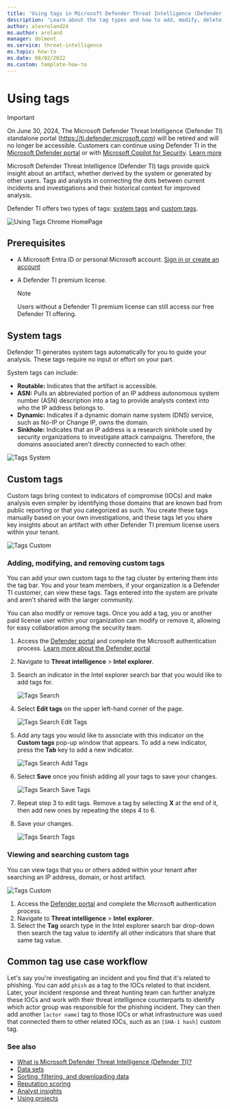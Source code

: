 ```yaml
--- 
title: 'Using tags in Microsoft Defender Threat Intelligence (Defender TI)'
description: 'Learn about the tag types and how to add, modify, delete, and search custom tags in Microsoft Defender Threat Intelligence (Defender TI).'
author: alexroland24
ms.author: aroland
manager: dolmont
ms.service: threat-intelligence
ms.topic: how-to
ms.date: 08/02/2022
ms.custom: template-how-to
---
```


# Using tags

>[!IMPORTANT] 
> On June 30, 2024, The Microsoft Defender Threat Intelligence (Defender TI) standalone portal (https://ti.defender.microsoft.com) will be retired and will no longer be accessible. Customers can continue using Defender TI in the [Microsoft Defender portal](https://aka.ms/mdti-intel-explorer) or with [Microsoft Copilot for Security](security-copilot-and-defender-threat-intelligence.md). [Learn more](https://aka.ms/mdti-standaloneportal)

Microsoft Defender Threat Intelligence (Defender TI) tags provide quick insight about an artifact, whether derived by the system or generated by other users. Tags aid analysts in connecting the dots between current incidents and investigations and their historical context for improved analysis.

Defender TI offers two types of tags: [system tags](#system-tags) and [custom tags](#custom-tags).

![Using Tags Chrome HomePage](media/UsingTagsChromeHomePage.png)

## Prerequisites

- A Microsoft Entra ID or personal Microsoft account. [Sign in or create an account](https://signup.microsoft.com/)
- A Defender TI premium license.

    > [!NOTE]
    > Users without a Defender TI premium license can still access our free Defender TI offering.


## System tags

Defender TI generates system tags automatically for you to guide your analysis. These tags require no input or effort on your part.

System tags can include:

- **Routable:** Indicates that the artifact is accessible.
- **ASN:** Pulls an abbreviated portion of an IP address autonomous system number (ASN) description into a tag to provide analysts context into who the IP address belongs to.
- **Dynamic:** Indicates if a dynamic domain name system (DNS) service, such as No-IP or Change IP, owns the domain.
- **Sinkhole:** Indicates that an IP address is a research sinkhole used by security organizations to investigate attack campaigns. Therefore, the domains associated aren't directly connected to each other.

![Tags System](media/tagsSystem.png)

## Custom tags

Custom tags bring context to indicators of compromise (IOCs) and make analysis even simpler by identifying those domains that are known bad from public reporting or that you categorized as such. You create these tags manually based on your own investigations, and these tags let you share key insights about an artifact with other Defender TI premium license users within your tenant.

![Tags Custom](media/tagsCustom.png)

### Adding, modifying, and removing custom tags

You can add your own custom tags to the tag cluster by entering them into the tag bar. You and your team members, if your organization is a Defender TI customer, can view these tags. Tags entered into the system are private and aren't shared with the larger community.

You can also modify or remove tags. Once you add a tag, you or another paid license user within your organization can modify or remove it, allowing for easy collaboration among the security team.

1. Access the [Defender portal](https://security.microsoft.com/) and complete the Microsoft authentication process. [Learn more about the Defender portal](/defender-xdr/microsoft-365-defender-portal)
2. Navigate to **Threat intelligence** > **Intel explorer**.
3. Search an indicator in the Intel explorer search bar that you would like to add tags for.

   ![Tags Search](media/tagsSearch.png)

4. Select **Edit tags** on the upper left-hand corner of the page.

   ![Tags Search Edit Tags](media/tagsSearchEditTags.png)

5. Add any tags you would like to associate with this indicator on the **Custom tags** pop-up window that appears. To add a new indicator, press the **Tab** key to add a new indicator.

   ![Tags Search Add Tags](media/tagsSearchAddTags.png)

6. Select **Save** once you finish adding all your tags to save your changes.

   ![Tags Search Save Tags](media/tagsSearchSaveTags.png)

7. Repeat step 3 to edit tags. Remove a tag by selecting **X** at the end of it, then add new ones by repeating the steps 4 to 6.

8. Save your changes.

   ![Tags Search Tags](media/tagsSearchTags.png)

### Viewing and searching custom tags

You can view tags that you or others added within your tenant after searching an IP address, domain, or host artifact.

![Tags Custom](media/tagsCustom.png)

1. Access the [Defender portal](https://security.microsoft.com/) and complete the Microsoft authentication process.
2. Navigate to **Threat intelligence** > **Intel explorer**.
3. Select the **Tag** search type in the Intel explorer search bar drop-down then search the tag value to identify all other indicators that share that same tag value.

## Common tag use case workflow

Let's say you're investigating an incident and you find that it's related to phishing. You can add `phish` as a tag to the IOCs related to that incident. Later, your incident response and threat hunting team can further analyze these IOCs and work with their threat intelligence counterparts to identify which actor group was responsible for the phishing incident. They can then add another `[actor name]` tag to those IOCs or what infrastructure was used that connected them to other related IOCs, such as an `[SHA-1 hash]` custom tag.

### See also

- [What is Microsoft Defender Threat Intelligence (Defender TI)?](what-is-microsoft-defender-threat-intelligence-defender-ti.md)
- [Data sets](data-sets.md)
- [Sorting, filtering, and downloading data](sorting-filtering-and-downloading-data.md)
- [Reputation scoring](reputation-scoring.md)
- [Analyst insights](analyst-insights.md)
- [Using projects](using-projects.md)
